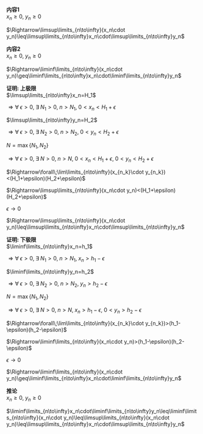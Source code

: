 **内容1**  
$x_n\geq0,\;y_n\geq0$  
  
$\Rightarrow\limsup\limits_{n\to\infty}(x_n\cdot y_n)\leq\limsup\limits_{n\to\infty}x_n\cdot\limsup\limits_{n\to\infty}y_n$  
  
**内容2**  
$x_n\geq0,\;y_n\geq0$  
  
$\Rightarrow\liminf\limits_{n\to\infty}(x_n\cdot y_n)\geq\liminf\limits_{n\to\infty}x_n\cdot\liminf\limits_{n\to\infty}y_n$  
  
**证明: 上极限**  
$\limsup\limits_{n\to\infty}x_n=H_1$  
  
$\Rightarrow\forall\;\epsilon>0,\;\exists\;N_1>0,\;n>N_1,\;0<x_n<H_1+\epsilon$  
  
$\limsup\limits_{n\to\infty}y_n=H_2$  
  
$\Rightarrow\forall\;\epsilon>0,\;\exists\;N_2>0,\;n>N_2,\;0<y_n<H_2+\epsilon$  
  
$N=\max\{N_1,N_2\}$  
  
$\Rightarrow\forall\;\epsilon>0,\;\exists\;N>0,\;n>N,\;0<x_n<H_1+\epsilon,\;0<y_n<H_2+\epsilon$  
  
$\Rightarrow\forall\;\lim\limits_{n\to\infty}(x_{n_k}\cdot y_{n_k})<(H_1+\epsilon)(H_2+\epsilon)$  
  
$\Rightarrow\limsup\limits_{n\to\infty}(x_n\cdot y_n)<(H_1+\epsilon)(H_2+\epsilon)$  
  
$\epsilon\to0$  
  
$\Rightarrow\limsup\limits_{n\to\infty}(x_n\cdot y_n)\leq\limsup\limits_{n\to\infty}x_n\cdot\limsup\limits_{n\to\infty}y_n$  
  
**证明: 下极限**  
$\liminf\limits_{n\to\infty}x_n=h_1$  
  
$\Rightarrow\forall\;\epsilon>0,\;\exists\;N_1>0,\;n>N_1,\;x_n>h_1-\epsilon$  
  
$\liminf\limits_{n\to\infty}y_n=h_2$  
  
$\Rightarrow\forall\;\epsilon>0,\;\exists\;N_2>0,\;n>N_2,\;y_n>h_2-\epsilon$  
  
$N=\max\{N_1,N_2\}$  
  
$\Rightarrow\forall\;\epsilon>0,\;\exists\;N>0,\;n>N,\;x_n>h_1-\epsilon,\;0<y_n>h_2-\epsilon$  
  
$\Rightarrow\forall\;\lim\limits_{n\to\infty}(x_{n_k}\cdot y_{n_k})>(h_1-\epsilon)(h_2-\epsilon)$  
  
$\Rightarrow\liminf\limits_{n\to\infty}(x_n\cdot y_n)>(h_1-\epsilon)(h_2-\epsilon)$  
  
$\epsilon\to0$  
  
$\Rightarrow\liminf\limits_{n\to\infty}(x_n\cdot y_n)\geq\liminf\limits_{n\to\infty}x_n\cdot\liminf\limits_{n\to\infty}y_n$  
  
**推论**  
$x_n\geq0,\;y_n\geq0$  
  
$\liminf\limits_{n\to\infty}x_n\cdot\liminf\limits_{n\to\infty}y_n\leq\liminf\limits_{n\to\infty}(x_n\cdot y_n)\leq\limsup\limits_{n\to\infty}(x_n\cdot y_n)\leq\limsup\limits_{n\to\infty}x_n\cdot\limsup\limits_{n\to\infty}y_n$  
